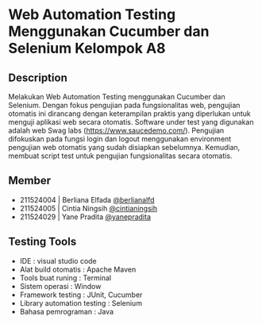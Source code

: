 # Web Automation Testing Menggunakan Cucumber dan Selenium Kelompok A8
## Description

Melakukan Web Automation Testing menggunakan Cucumber dan Selenium. Dengan fokus pengujian pada fungsionalitas web, pengujian otomatis ini dirancang dengan keterampilan praktis yang diperlukan untuk menguji aplikasi web secara otomatis. Software under test yang digunakan adalah web Swag labs (https://www.saucedemo.com/). Pengujian difokuskan pada fungsi login dan logout menggunakan environment pengujian web otomatis yang sudah disiapkan sebelumnya. Kemudian, membuat script test untuk pengujian fungsionalitas secara otomatis.

## Member

- 211524004 | Berliana Elfada [@berlianalfd](https://github.com/berlianalfd)
- 211524005 | Cintia Ningsih [@cintianingsih](https://github.com/cintianingsih)
- 211524029 | Yane Pradita [@yanepradita](https://github.com/yanepradita)

## Testing Tools

- IDE : visual studio code
- Alat build otomatis : Apache Maven
- Tools buat runing : Terminal
- Sistem operasi : Window
- Framework testing : JUnit, Cucumber 
- Library automation testing : Selenium
- Bahasa pemrograman : Java
